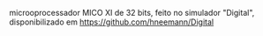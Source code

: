microoprocessador MICO XI de 32 bits, feito no simulador "Digital", disponibilizado em https://github.com/hneemann/Digital

